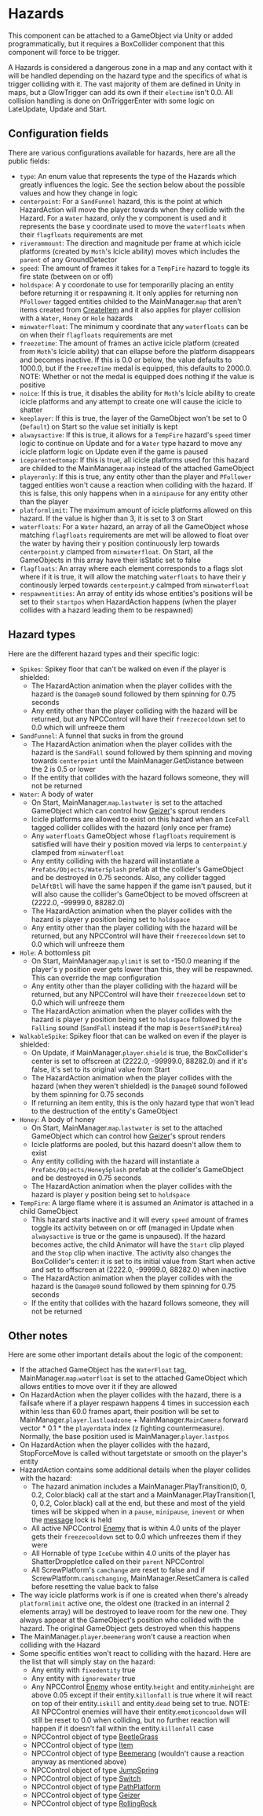 # Hazards
This component can be attached to a GameObject via Unity or added programmatically, but it requires a BoxCollider component that this component will force to be trigger.

A Hazards is considered a dangerous zone in a map and any contact with it will be handled depending on the hazard type and the specifics of what is trigger colliding with it. The vast majority of them are defined in Unity in maps, but a GlowTrigger can add its own if their `electime` isn't 0.0. All collision handling is done on OnTriggerEnter with some logic on LateUpdate, Update and Start.

## Configuration fields
There are various configurations available for hazards, here are all the public fields:

- `type`: An enum value that represents the type of the Hazards which greatly influences the logic. See the section below about the possible values and how they change in logic
- `centerpoint`: For a `SandFunnel` hazard, this is the point at which HazardAction will move the player towards when they collide with the Hazard. For a `Water` hazard, only the y component is used and it represents the base y coordinate used to move the `waterfloats` when their `flagfloats` requirements are met
- `riverammount`: The direction and magnitude per frame at which icicle platforms (created by `Moth`'s Icicle ability) moves which includes the `parent` of any GroundDetector
- `speed`: The amount of frames it takes for a `TempFire` hazard to toggle its fire state (between on or off)
- `holdspace`: A y coordonate to use for temporarilly placing an entity before returning it or respawning it. It only applies for returning non `PFollower` tagged entities childed to the MainManager.`map` that aren't items created from [CreateItem](../Entities/EntityControl/EntityControl%20Methods.md#createitem) and it also applies for player collision with a `Water`, `Honey` or `Hole` hazards
- `minwaterfloat`: The minimum y coordinate that any `waterfloats` can be on when their `flagfloats` requirements are met
- `freezetime`: The amount of frames an active icicle platform (created from `Moth`'s Icicle ability) that can ellapse before the platform disappears and becomes inactive. If this is 0.0 or below, the value defaults to 1000.0, but if the `FreezeTime` medal is equipped, this defaults to 2000.0. NOTE: Whether or not the medal is equipped does nothing if the value is positive
- `noice`: If this is true, it disables the ability for `Moth`'s Icicle ability to create icicle platforms and any attempt to create one will cause the icicle to shatter
- `keeplayer`: If this is true, the layer of the GameObject won't be set to 0 (`Default`) on Start so the value set initially is kept
- `alwaysactive`: If this is true, it allows for a `TempFire` hazard's `speed` timer logic to continue on Update and for a `Water` type hazard to move any icicle platform logic on Update even if the game is paused
- `iceparentedtomap`: If this is true, all icicle platforms used for this hazard are childed to the MainManager.`map` instead of the attached GameObject
- `playeronly`: If this is true, any entity other than the player and `PFollower` tagged entities won't cause a reaction when colliding with the hazard. If this is false, this only happens when in a `minipause` for any entity other than the player
- `platformlimit`: The maximum amount of icicle platforms allowed on this hazard. If the value is higher than 3, it is set to 3 on Start
- `waterfloats`: For a `Water` hazard, an array of all the GameObject whose matching `flagfloats` requirements are met will be allowed to float over the water by having their y position continuously lerp towards `centerpoint`.y clamped from `minwaterfloat`. On Start, all the GameObjects in this array have their isStatic set to false
- `flagfloats`: An array where each element corresponds to a flags slot where if it is true, it will allow the matching `waterfloats` to have their y continously lerped towards `centerpoint`.y calmped from `minwaterfloat`
- `respawnentities`: An array of entity ids whose entities's positions will be set to their `startpos` when HazardAction happens (when the player collides with a hazard leading them to be respawned)

## Hazard types
Here are the different hazard types and their specific logic:

- `Spikes`: Spikey floor that can't be walked on even if the player is shielded:
    - The HazardAction animation when the player collides with the hazard is the `Damage0` sound followed by them spinning for 0.75 seconds
    - Any entity other than the player colliding with the hazard will be returned, but any NPCControl will have their `freezecooldown` set to 0.0 which will unfreeze them
- `SandFunnel`: A funnel that sucks in from the ground
    - The HazardAction animation when the player collides with the hazard is the `SandFall` sound followed by them spinning and moving towards `centerpoint` until the MainManager.GetDistance between the 2 is 0.5 or lower
    - If the entity that collides with the hazard follows someone, they will not be returned
- `Water`: A body of water
    - On Start, MainManager.`map`.`lastwater` is set to the attached GameObject which can control how [Geizer](../Entities/NPCControl/ObjectTypes/Geizer.md)'s sprout renders
    - Icicle platforms are allowed to exist on this hazard when an `IceFall` tagged collider collides with the hazard (only once per frame)
    - Any `waterfloats` GameObject whose `flagfloats` requirement is satisfied will have their y position moved via lerps to `centerpoint`.y clamped from `minwaterfloat`
    - Any entity colliding with the hazard will instantiate a `Prefabs/Objects/WaterSplash` prefab at the collider's GameObject and be destroyed in 0.75 seconds. Also, any collider tagged `DelAftBtl` will have the same happen if the game isn't paused, but it will also cause the collider's GameObject to be moved offscreen at (2222.0, -99999.0, 88282.0)
    - The HazardAction animation when the player collides with the hazard is player y position being set to `holdspace` 
    - Any entity other than the player colliding with the hazard will be returned, but any NPCControl will have their `freezecooldown` set to 0.0 which will unfreeze them
- `Hole`: A bottomless pit
    - On Start, MainManager.`map`.`ylimit` is set to -150.0 meaning if the player's y position ever gets lower than this, they will be respawned. This can override the map configuration
    - Any entity other than the player colliding with the hazard will be returned, but any NPCControl will have their `freezecooldown` set to 0.0 which will unfreeze them
    - The HazardAction animation when the player collides with the hazard is player y position being set to `holdspace` followed by the `Falling` sound (`SandFall` instead if the map is `DesertSandPitArea`)
- `WalkableSpike`: Spikey floor that can be walked on even if the player is shielded:
    - On Update, if MainManager.`player`.`shield` is true, the BoxCollider's center is set to offscreen at (2222.0, -99999.0, 88282.0) and if it's false, it's set to its original value from Start
    - The HazardAction animation when the player collides with the hazard (when they weren't shielded) is the `Damage0` sound followed by them spinning for 0.75 seconds
    - If returning an item entity, this is the only hazard type that won't lead to the destruction of the entity's GameObject
- `Honey`: A body of honey
    - On Start, MainManager.`map`.`lastwater` is set to the attached GameObject which can control how [Geizer](../Entities/NPCControl/ObjectTypes/Geizer.md)'s sprout renders
    - Icicle platforms are pooled, but this hazard doesn't allow them to exist
    - Any entity colliding with the hazard will instantiate a `Prefabs/Objects/HoneySplash` prefab at the collider's GameObject and be destroyed in 0.75 seconds
    - The HazardAction animation when the player collides with the hazard is player y position being set to `holdspace` 
- `TempFire`: A large flame where it is assumed an Animator is attached in a child GameObject
    - This hazard starts inactive and it will every `speed` amount of frames toggle its activity between on or off (managed in Update when `alwaysactive` is true or the game is unpaused). If the hazard becomes active, the child Animator will have the `Start` clip played and the `Stop` clip when inactive. The activity also changes the BoxCollider's center: it is set to its initial value from Start when active and set to offscreen at (2222.0, -99999.0, 88282.0) when inactive
    - The HazardAction animation when the player collides with the hazard is the `Damage0` sound followed by them spinning for 0.75 seconds
    - If the entity that collides with the hazard follows someone, they will not be returned

## Other notes
Here are some other important details about the logic of the component:

- If the attached GameObject has the `WaterFloat` tag, MainManager.`map`.`waterfloat` is set to the attached GameObject which allows entities to move over it if they are allowed
- On HazardAction when the player collides with the hazard, there is a failsafe where if a player respawn happens 4 times in succession each within less than 60.0 frames apart, their position will be set to MainManager.`player`.`lastloadzone` + MainManager.`MainCamera` forward vector * 0.1 * the `playerdata` index (z fighting countermeasure). Normally, the base position used is MainManager.`player`.`lastpos`
- On HazardAction when the player collides with the hazard, StopForceMove is called without targetstate or smooth on the player's entity
- HazardAction contains some additional details when the player collides with the hazard:
    - The hazard animation includes a MainManager.PlayTransition(0, 0, 0.2, Color.black) call at the start and a MainManager.PlayTransition(1, 0, 0.2, Color.black) call at the end, but these and most of the yield times will be skipped when in a `pause`, `minipause`, `inevent` or when the [message](../SetText/Notable%20states.md#message) lock is held
    - All active NPCControl [Enemy](../Entities/NPCControl/Enemy.md) that is within 4.0 units of the player gets their `freezecooldown` set to 0.0 which unfreezes them if they were
    - All Hornable of type `IceCube` within 4.0 units of the player has ShatterDroppletIce called on their `parent` NPCControl
    - All ScrewPlatform's `camchange` are reset to false and if ScrewPlatform.`camischanging`, MainManager.ResetCamera is called before resetting the value back to false
- The way icicle platforms work is if one is created when there's already `platformlimit` active one, the oldest one (tracked in an internal 2 elements array) will be destroyed to leave room for the new one. They always appear at the GameObject's position who collided with the hazard. The original GameObject gets destroyed when this happens
- The MainManager.`player`.`beemerang` won't cause a reaction when colliding with the Hazard
- Some specific entities won't react to colliding with the hazard. Here are the list that will simply stay on the hazard:
    - Any entity with `fixedentity` true
    - Any entity with `ignorewater` true
    - Any NPCControl [Enemy](../Entities/NPCControl/Enemy.md) whose entity.`height` and entity.`minheight` are above 0.05 except if their entity.`killonfall` is true where it will react on top of their entity.`iskill` and entity.`dead` being set to true. NOTE: All NPCControl enemies will have their entity.`emoticoncooldown` will still be reset to 0.0 when colliding, but no further reaction will happen if it doesn't fall within the entity.`killonfall` case
    - NPCControl object of type [BeetleGrass](../Entities/NPCControl/ObjectTypes/BeetleGrass.md)
    - NPCControl object of type [Item](../Entities/NPCControl/ObjectTypes/Item.md)
    - NPCControl object of type [Beemerang](../Entities/NPCControl/ObjectTypes/Beemerang.md) (wouldn't cause a reaction anyway as mentioned above)
    - NPCControl object of type [JumpSpring](../Entities/NPCControl/ObjectTypes/JumpSpring.md)
    - NPCControl object of type [Switch](../Entities/NPCControl/ObjectTypes/Switch.md)
    - NPCControl object of type [PathPlatform](../Entities/NPCControl/ObjectTypes/PathPlatform.md)
    - NPCControl object of type [Geizer](../Entities/NPCControl/ObjectTypes/Geizer.md)
    - NPCControl object of type [RollingRock](../Entities/NPCControl/ObjectTypes/RollingRock.md)
